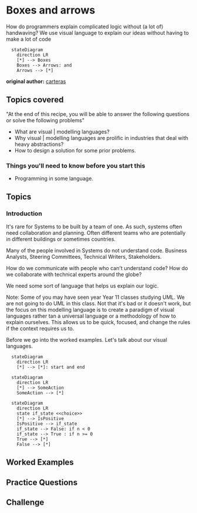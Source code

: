# Boxes and arrows

How do programmers explain complicated logic without (a lot of) handwaving? We use visual language to explain our ideas without having to make a lot of code  

```mermaid
  stateDiagram
    direction LR
    [*] --> Boxes
    Boxes --> Arrows: and
    Arrows --> [*]
```

**original author:** [carteras](https://github.com/carteras)

<!-- add a new author mark if you updated this -->

## Topics covered

"At the end of this recipe, you will be able to answer the following questions or solve the following problems"

<!-- why should people expect to be able to do or know after doing this recipe -->

* What are visual | modelling languages? 
* Why visual | modelling languages are prolific in industries that deal with heavy abstractions?
* How to design a solution for some prior problems. 

### Things you'll need to know before you start this

<!-- what should they know before learning it -->

* Programming in some language.

## Topics

### Introduction

<!-- Introduce the topic, what is it, how does it work, include pictures -->

It's rare for Systems to be built by a team of one. As such, systems often need collaboration and planning. Often different teams who are potentially in different buildings or sometimes countries.

Many of the people involved in Systems do not understand code. Business Analysts, Steering Committees, Technical Writers, Stakeholders.

How do we communicate with people who can't understand code? How do we collaborate with technical experts around the globe? 

We need some sort of language that helps us explain our logic. 

Note: Some of you may have seen year Year 11 classes studying UML. We are not going to do UML in this class. Not that it's bad or it doesn't work, but the focus on this modelling language is to create a paradigm of visual languages rather tan a universal language or a methodology of how to explain ourselves. This allows us to be quick, focused, and change the rules if the context requires us to. 

Before we go into the worked examples. Let's talk about our visual languages. 

```mermaid
  stateDiagram
    direction LR
    [*] --> [*]: start and end
```

```mermaid
  stateDiagram
    direction LR
    [*] --> SomeAction
    SomeAction --> [*]
```

```mermaid
  stateDiagram
    direction LR
    state if_state <<choice>>
    [*] --> IsPositive
    IsPositive --> if_state
    if_state --> False: if n < 0
    if_state --> True : if n >= 0
    True --> [*]
    False --> [*]
```

## Worked Examples

<!-- Provide some basic worked examples that let people follow your worked examples. If it's a library, don't forget to tell people how to install it -->

## Practice Questions

<!-- Provide some basic practice questions that let people follow your worked examples.  -->

## Challenge

<!-- Make up a challenge question which asks people to use all of their knowledge they just learnt (and maybe some prior learning) to solve -->
